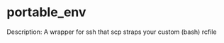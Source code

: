 portable_env
============

Description: A wrapper for ssh that scp straps your custom (bash) rcfile
